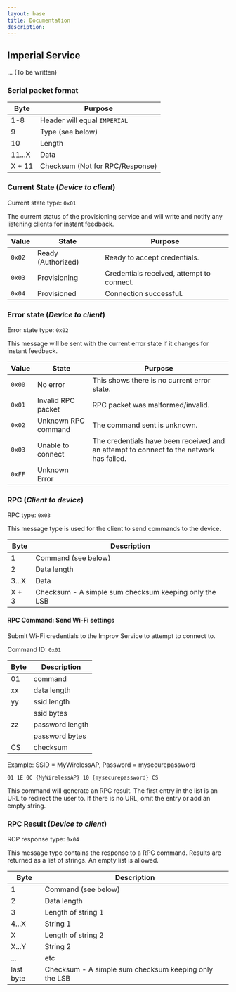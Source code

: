 ```yaml
---
layout: base
title: Documentation
description: 
---
```


## Imperial Service

... (To be written)

### Serial packet format

| Byte   | Purpose                         |
| ------ | ------------------------------- |
| 1-8    | Header will equal `IMPERIAL`    |
| 9      | Type (see below)                |
| 10     | Length                          |
| 11...X | Data                            |
| X + 11 | Checksum (Not for RPC/Response) |


### Current State (_Device to client_)

Current state type: `0x01`

The current status of the provisioning service and will write and notify any listening clients for instant feedback.

| Value  | State                  | Purpose                                          |
| ------ | ---------------------- | ------------------------------------------------ |
| `0x02` | Ready (Authorized)     | Ready to accept credentials.                     |
| `0x03` | Provisioning           | Credentials received, attempt to connect.        |
| `0x04` | Provisioned            | Connection successful.                           |

### Error state (_Device to client_)

Error state type: `0x02`

This message will be sent with the current error state if it changes for instant feedback.

| Value  | State               | Purpose                                                                                 |
| ------ | ------------------- | --------------------------------------------------------------------------------------- |
| `0x00` | No error            | This shows there is no current error state.                                             |
| `0x01` | Invalid RPC packet  | RPC packet was malformed/invalid.                                                       |
| `0x02` | Unknown RPC command | The command sent is unknown.                                                            |
| `0x03` | Unable to connect   | The credentials have been received and an attempt to connect to the network has failed. |
| `0xFF` | Unknown Error       |                                                                                         |

### RPC (_Client to device_)

RPC type: `0x03`

This message type is used for the client to send commands to the device.

| Byte  | Description                                           |
| ----- | ----------------------------------------------------- |
| 1     | Command (see below)                                   |
| 2     | Data length                                           |
| 3...X | Data                                                  |
| X + 3 | Checksum - A simple sum checksum keeping only the LSB |

#### RPC Command: Send Wi-Fi settings

Submit Wi-Fi credentials to the Improv Service to attempt to connect to.

Command ID: `0x01`

| Byte | Description     |
| ---- | --------------- |
| 01   | command         |
| xx   | data length     |
| yy   | ssid length     |
|      | ssid bytes      |
| zz   | password length |
|      | password bytes  |
| CS   | checksum        |

Example: SSID = MyWirelessAP, Password = mysecurepassword

```
01 1E 0C {MyWirelessAP} 10 {mysecurepassword} CS
```

This command will generate an RPC result. The first entry in the list is an URL to redirect the user to. If there is no URL, omit the entry or add an empty string.


### RPC Result (_Device to client_)

RCP response type: `0x04`

This message type contains the response to a RPC command. Results are returned as a list of strings. An empty list is allowed.

| Byte      | Description                                           |
| --------- | ----------------------------------------------------- |
| 1         | Command (see below)                                   |
| 2         | Data length                                           |
| 3         | Length of string 1                                    |
| 4...X     | String 1                                              |
| X         | Length of string 2                                    |
| X...Y     | String 2                                              |
| ...       | etc                                                   |
| last byte | Checksum - A simple sum checksum keeping only the LSB |
